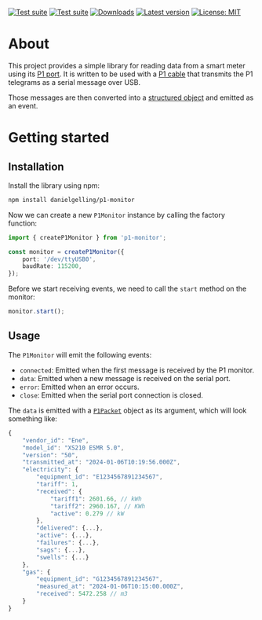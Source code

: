 <p>
<a href="https://github.com/danielgelling/p1-monitor/actions/workflows/test-suite.yaml"><img alt="Test suite" src="https://github.com/danielgelling/p1-monitor/actions/workflows/test-suite.yaml/badge.svg?branch=master" /></a>
<a href="https://github.com/danielgelling/p1-monitor/actions/workflows/test-suite.yaml"><img alt="Test suite" src="https://img.shields.io/github/issues-raw/danielgelling/p1-monitor" /></a>
<a href="https://www.npmjs.com/package/p1-monitor"><img alt="Downloads" src="https://img.shields.io/npm/dt/p1-monitor" /></a>
<a href="https://www.npmjs.com/package/p1-monitor/v/latest?activeTab=versions"><img alt="Latest version" src="https://img.shields.io/npm/v/p1-monitor" /></a>
<a href="https://github.com/danielgelling/p1-monitor/blob/master/LICENSE"><img alt="License: MIT" src="https://img.shields.io/npm/l/p1-monitor" /></a>
</p>

# About

This project provides a simple library for reading data from a smart meter using
its [P1 port](https://nl.wikipedia.org/wiki/P1-poort). It is written to be used
with a [P1 cable](https://www.sossolutions.nl/slimme-meter-kabel) that transmits
the P1 telegrams as a serial message over USB.

Those messages are then converted into a [structured object](https://github.com/danielgelling/p1-monitor/blob/master/src/P1Packet.ts)
and emitted as an event.


# Getting started

## Installation

Install the library using npm:

```bash
npm install danielgelling/p1-monitor
```

Now we can create a new `P1Monitor` instance by calling the factory function:

```ts
import { createP1Monitor } from 'p1-monitor';

const monitor = createP1Monitor({
    port: '/dev/ttyUSB0',
    baudRate: 115200,
});
```

Before we start receiving events, we need to call the `start` method on the monitor:

```ts
monitor.start();
```

## Usage

The `P1Monitor` will emit the following events:
- `connected`: Emitted when the first message is received by the P1 monitor.
- `data`: Emitted when a new message is received on the serial port.
- `error`: Emitted when an error occurs.
- `close`: Emitted when the serial port connection is closed.

The `data` is emitted with a [`P1Packet`](https://github.com/danielgelling/p1-monitor/blob/master/src/P1Packet.ts)
object as its argument, which will look something like:

```ts
{
    "vendor_id": "Ene",
    "model_id": "XS210 ESMR 5.0",
    "version": "50",
    "transmitted_at": "2024-01-06T10:19:56.000Z",
    "electricity": {
        "equipment_id": "E1234567891234567",
        "tariff": 1,
        "received": {
            "tariff1": 2601.66, // kWh
            "tariff2": 2960.167, // KWh
            "active": 0.279 // kW
        },
        "delivered": {...},
        "active": {...},
        "failures": {...},
        "sags": {...},
        "swells": {...}
    },
    "gas": {
        "equipment_id": "G1234567891234567",
        "measured_at": "2024-01-06T10:15:00.000Z",
        "received": 5472.258 // m3
    }
}
```
